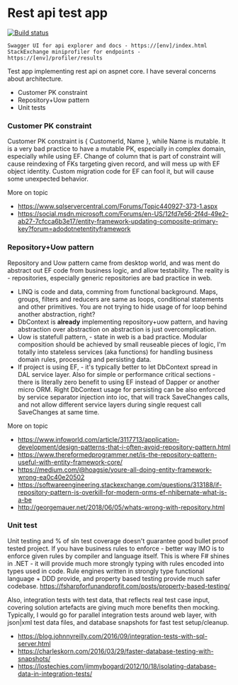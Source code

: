 # Rest api test app

[![Build status](https://ci.appveyor.com/api/projects/status/wmhcb73l4er38iyk?svg=true)](https://ci.appveyor.com/project/melanore/testapp)

``
Swagger UI for api explorer and docs - https://[env]/index.html
``
``
StackExchange miniprofiler for endpoints - https://[env]/profiler/results
``

Test app implementing rest api on aspnet core. I have several concerns about architecture.

  - Customer PK constraint 
  - Repository+Uow pattern
  - Unit tests

### Customer PK constraint 

Customer PK constraint is { CustomerId, Name }, while Name is mutable. It is a very bad practice to have a mutable PK, especially in complex domain, especially while using EF. Change of column that is part of constraint will cause reindexing of FKs targeting given record, and will mess up with EF object identity. Custom migration code for EF can fool it, but will cause some unexpected behavior.

More on topic
- https://www.sqlservercentral.com/Forums/Topic440927-373-1.aspx
- https://social.msdn.microsoft.com/Forums/en-US/12fd7e56-2f4d-49e2-ab27-7cfcca6b3e17/entity-framework-updating-composite-primary-key?forum=adodotnetentityframework

### Repository+Uow pattern

Repository and Uow pattern came from  desktop world, and was ment do abstract out EF code from business logic, and allow testability. The reality is - repositories, especially generic repositories are bad practice in web. 

- LINQ is code and data, comming from functional background. Maps, groups, filters and reducers are same as loops, conditional statements and other primitives. You are not trying to hide usage of for loop behind another abstraction, right?
- DbContext is **already** implementing repository+uow pattern, and having abstraction over abstraction on abstraction is just overcomplication.
- Uow is statefull pattern, - state in web is a bad practice. Modular composition should be achieved by small reuseable pieces of logic, I'm totally into stateless services (aka functions) for handling business domain rules, processing and persisting data.
- If project is using EF, - it's typically better to let DbContext spread in DAL service layer. Also for simple or performance critical sections - there is literally zero benefit to using EF instead of Dapper or another micro ORM. Right DbContext usage for persisting can be also enforced by service separator injection into ioc, that will track SaveChanges calls, and not allow different service layers during single request call SaveChanges at same time.

More on topic
- https://www.infoworld.com/article/3117713/application-development/design-patterns-that-i-often-avoid-repository-pattern.html
- https://www.thereformedprogrammer.net/is-the-repository-pattern-useful-with-entity-framework-core/
- https://medium.com/@hoagsie/youre-all-doing-entity-framework-wrong-ea0c40e20502
- https://softwareengineering.stackexchange.com/questions/313188/if-repository-pattern-is-overkill-for-modern-orms-ef-nhibernate-what-is-a-be
- http://georgemauer.net/2018/06/05/whats-wrong-with-repository.html

### Unit test

Unit testing and % of sln test coverage doesn't guarantee good bullet proof tested project. If you have business rules to enforce - better way IMO is to enforce given rules by compiler and language itself. This is where F# shines in .NET - it will provide much more strongly typing with rules encoded into types used in code. Rule engines written in strongly type functional language + DDD provide, and property based testing provide much safer codebase. https://fsharpforfunandprofit.com/posts/property-based-testing/

Also, integration tests with test data, that reflects real test case input, covering solution artefacts are giving much more benefits then mocking. Typically, I would go for parallel integration tests around web layer, with json|xml test data files, and database snapshots for fast test setup/cleanup.
- https://blog.johnnyreilly.com/2016/09/integration-tests-with-sql-server.html
- https://charleskorn.com/2016/03/29/faster-database-testing-with-snapshots/
- https://lostechies.com/jimmybogard/2012/10/18/isolating-database-data-in-integration-tests/
